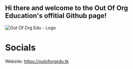 ## Hi there and welcome to the Out Of Org Education's offitial Github page!

![Out Of Org Edu - Logo](https://user-images.githubusercontent.com/103906421/193468519-a80937fd-f1d2-49cf-82c5-96f76597a0a8.png)

# Socials
Website: https://outoforgedu.tk

<!--

**Here are some ideas to get you started:**

🙋‍♀️ A short introduction - what is your organization all about?
🌈 Contribution guidelines - how can the community get involved?
👩‍💻 Useful resources - where can the community find your docs? Is there anything else the community should know?
🍿 Fun facts - what does your team eat for breakfast?
🧙 Remember, you can do mighty things with the power of [Markdown](https://docs.github.com/github/writing-on-github/getting-started-with-writing-and-formatting-on-github/basic-writing-and-formatting-syntax)
-->
